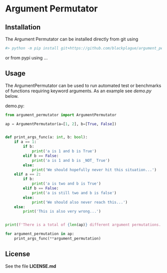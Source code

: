 # Argument Permutator

## Installation

The Argument Permutator can be installed directly from git using

```sh
#> python -m pip install git+https://github.com/blackplague/argument_permutator.git
```

or from pypi using ...

## Usage

The ArgumentPermutator can be used to run automated test or benchmarks of functions requiring
keyword arguments. As an example see *demo.py* below.

demo.py:

```python
from argument_permutator import ArgumentPermutator

ap = ArgumentPermutator(a=[1, 2], b=[True, False])


def print_args_func(a: int, b: bool):
    if a == 1:
        if b:
            print('a is 1 and b is True')
        elif b == False:
            print('a is 1 and b is _NOT_ True')
        else:
            print('We should hopefully never hit this situation...')
    elif a == 2:
        if b:
            print('a is two and b is True')
        elif b == False:
            print('a is still two and b is false')
        else:
            print('We should also never reach this...')
    else:
        print('This is also very wrong...')


print(f'There is a total of {len(ap)} different argument permutations.')

for argument_permutation in ap:
    print_args_func(**argument_permutation)

```

## License

See the file **LICENSE.md**
